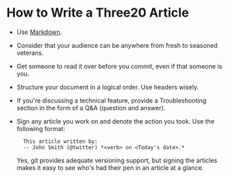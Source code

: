 
How to Write a Three20 Article
==============================

* Use [Markdown](http://daringfireball.net/projects/markdown/).

* Consider that your audience can be anywhere from fresh to seasoned veterans.

* Get someone to read it over before you commit, even if that someone is you.

* Structure your document in a logical order. Use headers wisely.

* If you're discussing a technical feature, provide a Troubleshooting section in the form
  of a Q&A (question and answer).

* Sign any article you work on and denote the action you took. Use the following format:

        This article written by:  
        -- John Smith (@twitter) *<verb> on <Today's date>.*

  Yes, git provides adequate versioning support, but signing the articles makes it easy
  to see who's had their pen in an article at a glance.
